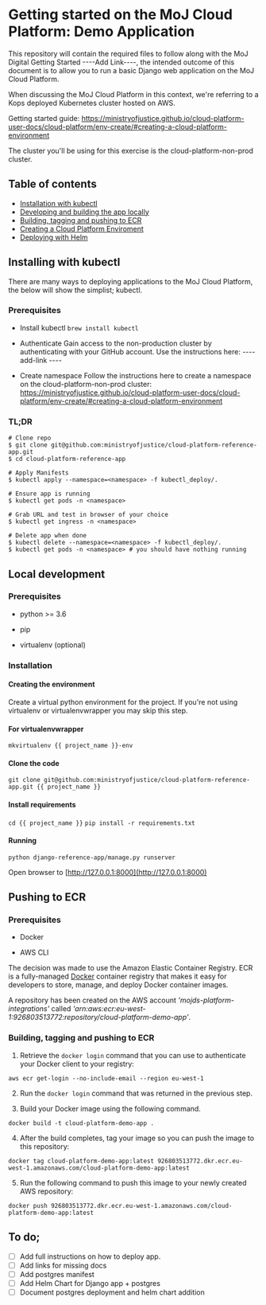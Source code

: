 # Getting started on the MoJ Cloud Platform: Demo Application
This repository will contain the required files to follow along with the MoJ Digital Getting Started ----Add Link----, the intended outcome of this document is to allow you to run a basic Django web application on the MoJ Cloud Platform.

When discussing the MoJ Cloud Platform in this context, we're referring to a Kops deployed Kubernetes cluster hosted on AWS.

Getting started guide: https://ministryofjustice.github.io/cloud-platform-user-docs/cloud-platform/env-create/#creating-a-cloud-platform-environment

The cluster you'll be using for this exercise is the cloud-platform-non-prod cluster.

## Table of contents
   * [Installation with kubectl](#installing-with-kubectl)
   * [Developing and building the app locally](#local-development)
   * [Building, tagging and pushing to ECR](#pushing-to-ecr)
   * [Creating a Cloud Platform Enviroment](#app-deploy)
   * [Deploying with Helm](#helm-deploy)


## Installing with kubectl
There are many ways to deploying applications to the MoJ Cloud Platform, the below will show the simplist; kubectl.

### Prerequisites
* Install kubectl
```brew install kubectl```

* Authenticate
Gain access to the non-production cluster by authenticating with your GitHub account. Use the instructions here:
---- add-link ----

* Create namespace
Follow the instructions here to create a namespace on the cloud-platform-non-prod cluster: https://ministryofjustice.github.io/cloud-platform-user-docs/cloud-platform/env-create/#creating-a-cloud-platform-environment

### TL;DR
```
# Clone repo
$ git clone git@github.com:ministryofjustice/cloud-platform-reference-app.git
$ cd cloud-platform-reference-app

# Apply Manifests
$ kubectl apply --namespace=<namespace> -f kubectl_deploy/.

# Ensure app is running
$ kubectl get pods -n <namespace>

# Grab URL and test in browser of your choice
$ kubectl get ingress -n <namespace>

# Delete app when done
$ kubectl delete --namespace=<namespace> -f kubectl_deploy/.
$ kubectl get pods -n <namespace> # you should have nothing running
```
## Local development
### Prerequisites
* python >= 3.6

* pip

* virtualenv (optional)

### Installation

#### Creating the environment

Create a virtual python environment for the project. If you're not using virtualenv or virtualenvwrapper you may skip this step.

#### For virtualenvwrapper
```mkvirtualenv {{ project_name }}-env```

#### Clone the code
```git clone git@github.com:ministryofjustice/cloud-platform-reference-app.git {{ project_name }}```

#### Install requirements

```cd {{ project_name }}```
```pip install -r requirements.txt```
#### Running

```python django-reference-app/manage.py runserver```

Open browser to [http://127.0.0.1:8000](http://127.0.0.1:8000)
## Pushing to ECR
### Prerequisites
* Docker

* AWS CLI

The decision was made to use the Amazon Elastic Container Registry. ECR is a fully-managed [Docker](https://aws.amazon.com/docker/) container registry that makes it easy for developers to store, manage, and deploy Docker container images.

A repository has been created on the AWS account *'mojds-platform-integrations'* called *'arn:aws:ecr:eu-west-1:926803513772:repository/cloud-platform-demo-app'*.

### Building, tagging and pushing to ECR
1) Retrieve the `docker login` command that you can use to authenticate your Docker client to your registry:

```aws ecr get-login --no-include-email --region eu-west-1```

2) Run the `docker login` command that was returned in the previous step.

3) Build your Docker image using the following command.

```docker build -t cloud-platform-demo-app .```

4) After the build completes, tag your image so you can push the image to this repository:

```docker tag cloud-platform-demo-app:latest 926803513772.dkr.ecr.eu-west-1.amazonaws.com/cloud-platform-demo-app:latest```

5) Run the following command to push this image to your newly created AWS repository:

```docker push 926803513772.dkr.ecr.eu-west-1.amazonaws.com/cloud-platform-demo-app:latest```

## To do;
 - [ ] Add full instructions on how to deploy app.
 - [ ] Add links for missing docs
 - [ ] Add postgres manifest
 - [ ] Add Helm Chart for Django app + postgres
 - [ ] Document postgres deployment and helm chart addition
